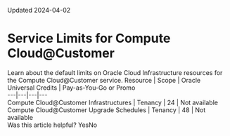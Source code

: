 Updated 2024-04-02
# Service Limits for Compute Cloud@Customer
Learn about the default limits on Oracle Cloud Infrastructure resources for the Compute Cloud@Customer service. 
Resource |  Scope |  Oracle Universal Credits |  Pay-as-You-Go or Promo  
---|---|---|---  
Compute Cloud@Customer Infrastructures | Tenancy | 24 | Not available  
Compute Cloud@Customer Upgrade Schedules | Tenancy | 48 | Not available  
Was this article helpful?
YesNo

